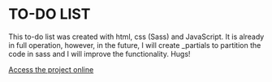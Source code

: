 # TO-DO LIST
This to-do list was created with html, css (Sass) and JavaScript. It is already in full operation, however, in the future, I will create _partials to partition the code in sass and I will improve the functionality. Hugs!

[Access the project online](blank='https://osvaldoteixeira.github.io/to-do-list')
